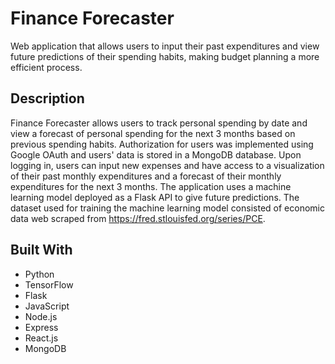 # Finance Forecaster
Web application that allows users to input their past expenditures and view future predictions of their spending habits, making budget planning a more efficient process. 

## Description
Finance Forecaster allows users to track personal spending by date and view a forecast of personal spending for the next 3 months based on previous spending habits. Authorization for users was implemented using Google OAuth and users' data is stored in a MongoDB database. Upon logging in, users can input new expenses and have access to a visualization of their past monthly expenditures and a forecast of their monthly expenditures for the next 3 months. The application uses a machine learning model deployed as a Flask API to give future predictions. The dataset used for training the machine learning model consisted of economic data web scraped from https://fred.stlouisfed.org/series/PCE.


## Built With
* Python
* TensorFlow
* Flask
* JavaScript
* Node.js
* Express
* React.js
* MongoDB
